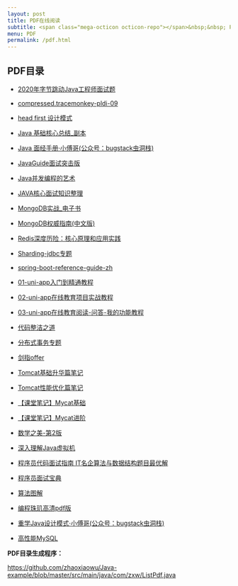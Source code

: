 ```yaml
---
layout: post
title: PDF在线阅读
subtitle: <span class="mega-octicon octicon-repo"></span>&nbsp;&nbsp; PDF插件使用<a href ="http://mozilla.github.io/pdf.js/">PDF.js</a>
menu: PDF
permalink: /pdf.html
---
```


## PDF目录

- <a href="https://tostringcc.gitee.io/pdf/web/viewer.html?file=2020年字节跳动Java工程师面试题.pdf" target="_blank">2020年字节跳动Java工程师面试题</a>

- <a href="https://tostringcc.gitee.io/pdf/web/viewer.html?file=compressed.tracemonkey-pldi-09.pdf" target="_blank">compressed.tracemonkey-pldi-09</a>

- <a href="https://tostringcc.gitee.io/pdf/web/viewer.html?file=head first 设计模式.pdf" target="_blank">head first 设计模式</a>

- <a href="https://tostringcc.gitee.io/pdf/web/viewer.html?file=Java 基础核心总结_副本.pdf" target="_blank">Java 基础核心总结_副本</a>

- <a href="https://tostringcc.gitee.io/pdf/web/viewer.html?file=Java 面经手册·小傅哥(公众号：bugstack虫洞栈).pdf" target="_blank">Java 面经手册·小傅哥(公众号：bugstack虫洞栈)</a>

- <a href="https://tostringcc.gitee.io/pdf/web/viewer.html?file=JavaGuide面试突击版.pdf" target="_blank">JavaGuide面试突击版</a>

- <a href="https://tostringcc.gitee.io/pdf/web/viewer.html?file=Java并发编程的艺术.pdf" target="_blank">Java并发编程的艺术</a>

- <a href="https://tostringcc.gitee.io/pdf/web/viewer.html?file=JAVA核心面试知识整理.pdf" target="_blank">JAVA核心面试知识整理</a>

- <a href="https://tostringcc.gitee.io/pdf/web/viewer.html?file=MongoDB实战_电子书.pdf" target="_blank">MongoDB实战_电子书</a>

- <a href="https://tostringcc.gitee.io/pdf/web/viewer.html?file=MongoDB权威指南(中文版).pdf" target="_blank">MongoDB权威指南(中文版)</a>

- <a href="https://tostringcc.gitee.io/pdf/web/viewer.html?file=Redis深度历险：核心原理和应用实践.pdf" target="_blank">Redis深度历险：核心原理和应用实践</a>

- <a href="https://tostringcc.gitee.io/pdf/web/viewer.html?file=Sharding-jdbc专题.pdf" target="_blank">Sharding-jdbc专题</a>

- <a href="https://tostringcc.gitee.io/pdf/web/viewer.html?file=spring-boot-reference-guide-zh.pdf" target="_blank">spring-boot-reference-guide-zh</a>

- <a href="https://tostringcc.gitee.io/pdf/web/viewer.html?file=uniapp\01-uni-app入门到精通教程.pdf" target="_blank">01-uni-app入门到精通教程</a>

- <a href="https://tostringcc.gitee.io/pdf/web/viewer.html?file=uniapp\02-uni-app在线教育项目实战教程.pdf" target="_blank">02-uni-app在线教育项目实战教程</a>

- <a href="https://tostringcc.gitee.io/pdf/web/viewer.html?file=uniapp\03-uni-app在线教育阅读-问答-我的功能教程.pdf" target="_blank">03-uni-app在线教育阅读-问答-我的功能教程</a>

- <a href="https://tostringcc.gitee.io/pdf/web/viewer.html?file=代码整洁之道.pdf" target="_blank">代码整洁之道</a>

- <a href="https://tostringcc.gitee.io/pdf/web/viewer.html?file=分布式事务专题.pdf" target="_blank">分布式事务专题</a>

- <a href="https://tostringcc.gitee.io/pdf/web/viewer.html?file=剑指offer.pdf" target="_blank">剑指offer</a>

- <a href="https://tostringcc.gitee.io/pdf/web/viewer.html?file=咪咕架构师\Tomcat基础升华篇笔记.pdf" target="_blank">Tomcat基础升华篇笔记</a>

- <a href="https://tostringcc.gitee.io/pdf/web/viewer.html?file=咪咕架构师\Tomcat性能优化篇笔记.pdf" target="_blank">Tomcat性能优化篇笔记</a>

- <a href="https://tostringcc.gitee.io/pdf/web/viewer.html?file=咪咕架构师\【课堂笔记】Mycat基础.pdf" target="_blank">【课堂笔记】Mycat基础</a>

- <a href="https://tostringcc.gitee.io/pdf/web/viewer.html?file=咪咕架构师\【课堂笔记】Mycat进阶.pdf" target="_blank">【课堂笔记】Mycat进阶</a>

- <a href="https://tostringcc.gitee.io/pdf/web/viewer.html?file=数学之美-第2版.pdf" target="_blank">数学之美-第2版</a>

- <a href="https://tostringcc.gitee.io/pdf/web/viewer.html?file=深入理解Java虚拟机.pdf" target="_blank">深入理解Java虚拟机</a>

- <a href="https://tostringcc.gitee.io/pdf/web/viewer.html?file=程序员代码面试指南 IT名企算法与数据结构题目最优解 .pdf" target="_blank">程序员代码面试指南 IT名企算法与数据结构题目最优解 </a>

- <a href="https://tostringcc.gitee.io/pdf/web/viewer.html?file=程序员面试宝典.pdf" target="_blank">程序员面试宝典</a>

- <a href="https://tostringcc.gitee.io/pdf/web/viewer.html?file=算法图解.pdf" target="_blank">算法图解</a>

- <a href="https://tostringcc.gitee.io/pdf/web/viewer.html?file=编程珠玑高清pdf版.pdf" target="_blank">编程珠玑高清pdf版</a>

- <a href="https://tostringcc.gitee.io/pdf/web/viewer.html?file=重学Java设计模式·小傅哥(公众号：bugstack虫洞栈).pdf" target="_blank">重学Java设计模式·小傅哥(公众号：bugstack虫洞栈)</a>

- <a href="https://tostringcc.gitee.io/pdf/web/viewer.html?file=高性能MySQL.pdf" target="_blank">高性能MySQL</a>

**PDF目录生成程序：**

https://github.com/zhaoxiaowu/Java-example/blob/master/src/main/java/com/zxw/ListPdf.java